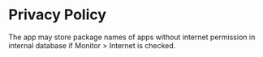 # Privacy Policy

The app may store package names of apps without internet permission in internal database if 
Monitor > Internet is checked.
